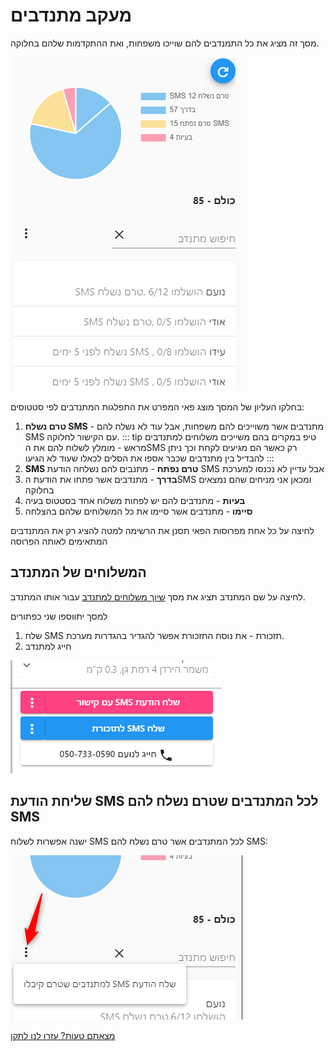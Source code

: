 # מעקב מתנדבים

מסך זה מציג את כל התמנדבים להם שוייכו משפחות, ואת ההתקדמות שלהם בחלוקה.

![](./2020-10-05_16h02_24.png)

בחלקו העליון של המסך מוצג פאי המפרט את התפלגות המתנדבים לפי סטטוסים:
1. **טרם נשלח SMS** - מתנדבים אשר משוייכים להם משפחות, אבל עוד לא נשלח להם SMS עם הקישור לחלוקה.
   ::: tip טיפ
   במקרים בהם משייכים משלוחים למתנדבים מראש - מומלץ לשלוח להם את הSMS רק כאשר הם מגיעים לקחת וכך ניתן להבדיל בין מתנדבים שכבר אספו את הסלים לכאלו שעוד לא הגיעו
   :::
2. **SMS טרם נפתח** - מתנבים להם נשלחה הודעת SMS אבל עדיין לא נכנסו למערכת
3. **בדרך** - מתנדבים אשר פתחו את הודעת הSMS ומכאן אני מניחים שהם נמצאים בחלוקה
4. **בעיות** - מתנדבים להם יש לפחות משלוח אחד בסטטוס בעיה
5. **סיימו** - מתנדבים אשר סיימו את כל המשלוחים שלהם בהצלחה

לחיצה על כל אחת מפרוסות הפאי תסנן את הרשימה למטה להציג רק את המתנדבים המתאימים לאותה הפרוסה

## המשלוחים של המתנדב
לחיצה על שם המתנדב תציג את מסך 
[שיוך משלוחים למתנדב](/guide/)
עבור אותו המתנדב.

למסך יתווספו שני כפתורים
1. שלח SMS תזכורת - את נוסח התזכורת אפשר להגדיר בהגדרות מערכת.
2. חייג למתנדב

![](./2020-10-05_16h16_45.png)


## שליחת הודעת SMS לכל המתנדבים שטרם נשלח להם SMS
ישנה אפשרות לשלוח SMS לכל המתנדבים אשר טרם נשלח להם SMS:

![](./2020-10-05_16h18_48.png)

[מצאתם טעות? עזרו לנו לתקן](https://github.com/noam-honig/food-basket-delivery/tree/master/docs/guide/delivery-followup.md)
